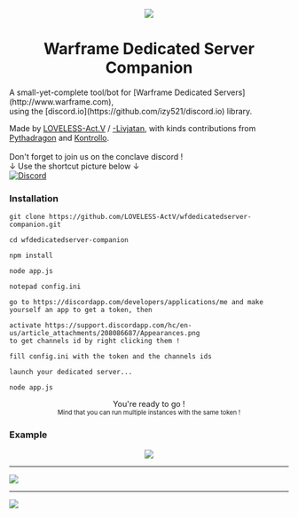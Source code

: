 <p align="center"><img src="http://i.imgur.com/EXYvYjW.png"></p>
<h1 align="center">Warframe Dedicated Server Companion</h1>
A small-yet-complete tool/bot for [Warframe Dedicated Servers](http://www.warframe.com), <br/>
using the [discord.io](https://github.com/izy521/discord.io) library.

Made by [LOVELESS-Act.V](https://forums.warframe.com/profile/688319-loveless-actv/) / [-Livjatan](https://forums.warframe.com/profile/1792585-livjatan/), with kinds contributions from [Pythadragon](https://forums.warframe.com/profile/482706-pythadragon/) and [Kontrollo](https://forums.warframe.com/profile/647185-kontrollo/).
<br/><br/>
Don't forget to join us on the conclave discord ! <br/>↓ Use the shortcut picture below ↓
<br/>
[![Discord](https://discordapp.com/api/guilds/144519729044783104/widget.png)](http://discord.me/conclave)

### Installation
```
git clone https://github.com/LOVELESS-ActV/wfdedicatedserver-companion.git

cd wfdedicatedserver-companion

npm install

node app.js

notepad config.ini

go to https://discordapp.com/developers/applications/me and make yourself an app to get a token, then

activate https://support.discordapp.com/hc/en-us/article_attachments/208086687/Appearances.png
to get channels id by right clicking them !

fill config.ini with the token and the channels ids

launch your dedicated server...

node app.js
```

<p align="center">You're ready to go !<br/>
<span style="font-size:80%;">Mind that you can run multiple instances with the same token !</span>
</p>

<!-- ### [Documentation / Gitbooks](https://www.gitbook.com/book/izy521/discord-io/details) -->

### Example

<p align="center">
<img src="http://i.imgur.com/BDPRKa1.png"><br/>
<hr>
<img src="http://i.imgur.com/Tx9jR2z.png"><br/>
<hr>
<img src="http://i.imgur.com/qdR0iMG.png"><br/>
</p>
